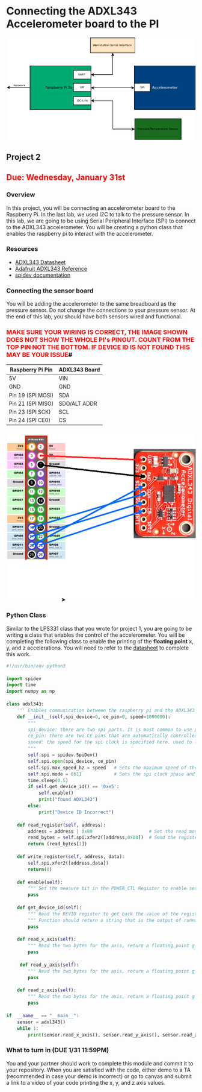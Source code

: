 # Connecting the ADXL343 Accelerometer board to the PI 

![Full Block Diagram](assets/P2/blocks_lab2.png)

## Project 2 

## <span style="color:red">Due: Wednesday, January 31st</span>

### Overview

In this project, you will be connecting an accelerometer board to the
Raspberry Pi. In the last lab, we used I2C to talk to the pressure
sensor. In this lab, we are going to be using Serial Peripheral
Interface (SPI) to connect to the ADXL343 accelerometer. You will be
creating a python class that enables the raspberry pi to interact with
the accelerometer.

### Resources
* [ADXL343 Datasheet](../docs/adxl343.pdf)
* [Adafruit ADXL343 Reference](https://learn.adafruit.com/adxl343-breakout-learning-guide)
* [spidev documentation](https://pypi.org/project/spidev/)

### Connecting the sensor board

You will be adding the accelerometer to the same breadboard as the
pressure sensor. Do not change the connections to your pressure
sensor. At the end of this lab, you should have both sensors wired and
functional.

### <span style="color:red">MAKE SURE YOUR WIRING IS CORRECT, THE IMAGE SHOWN DOES NOT SHOW THE WHOLE PI's PINOUT. COUNT FROM THE TOP PIN NOT THE BOTTOM. IF DEVICE ID IS NOT FOUND THIS MAY BE YOUR ISSUE</span>#

| Raspberry Pi Pin  | ADXL343 Board  |
|-------------------|----------------|
| 5V                | VIN            |
| GND               | GND            |
| Pin 19 (SPI MOSI) | SDA            |
| Pin 21 (SPI MISO) | SDO/ALT ADDR   |
| Pin 23 (SPI SCK)  | SCL            |
| Pin 24 (SPI CE0)  | CS             |

![Accelerometer Wiring](assets/P2/accelerometer_sensor_wiring.png)

### Python Class 

Similar to the LPS331 class that you wrote for project 1, you are
going to be writing a class that enables the control of the
accelerometer. You will be completing the following class to enable
the printing of the **floating point** x, y, and z accelerations. You will need to refer to 
the [datasheet](../docs/adxl343.pdf) to complete this work.

```python
#!/usr/bin/env python3

import spidev
import time
import numpy as np

class adxl343:
    ''' Enables communication between the raspberry pi and the ADXL343 board from Sparkfun '''
    def __init__(self,spi_device=0, ce_pin=0, speed=1000000):
        """
        spi_device: there are two spi ports. It is most common to use port 0. 
        ce_pin: there are two CE pins that are automatically controlled by the pi. 
        speed: the speed for the spi clock is specified here. used to limit spi speed. 
        """
        self.spi = spidev.SpiDev()
        self.spi.open(spi_device, ce_pin)
        self.spi.max_speed_hz = speed   # Sets the maximum speed of the SPI link 
        self.spi.mode = 0b11            # Sets the spi clock phase and polarity to mode 3
        time.sleep(0.5)
        if self.get_device_id() == '0xe5':
            self.enable()
            print("found ADXL343")
        else:
            print("Device ID Incorrect")

    def read_register(self, address):
        address = address | 0x80                     # Set the read mode 
        read_bytes = self.spi.xfer2([address,0x00])  # Send the register address and a dummy byte to clock back data
        return (read_bytes[1])

    def write_register(self, address, data):
        self.spi.xfer2([address,data])
        return(0)
            
    def enable(self):
        """ Set the measure bit in the POWER_CTL Register to enable sensor """
        pass
    
    def get_device_id(self):
        """ Read the DEVID register to get back the value of the register"""
        """ Function should return a string that is the output of running the hex function on returned byte"""
        pass

    def read_x_axis(self):
        """ Read the two bytes for the axis, return a floating point g value on a +/-2g scale. """
        pass
        
     def read_y_axis(self):
        """ Read the two bytes for the axis, return a floating point g value on a +/-2g scale. """
        pass

    def read_z_axis(self):
        """ Read the two bytes for the axis, return a floating point g value on a +/-2g scale. """
        pass
    
if  __name__ == "__main__":
    sensor = adxl343()
    while 1:
        print(sensor.read_x_axis(), sensor.read_y_axis(), sensor.read_z_axis())
```

### What to turn in (DUE 1/31 11:59PM)

You and your partner should work to complete this module and commit it
to your repository. When you are satisfied with the code, either demo to a TA (recommended in case your demo is incorrect) or go to canvas
and submit a link to a video of your code printing the x, y, and z
axis values.
